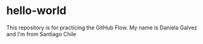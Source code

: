# hello-world
This repository is for practicing the GitHub Flow.
My name is Daniela Galvez and I'm from Santiago Chile
